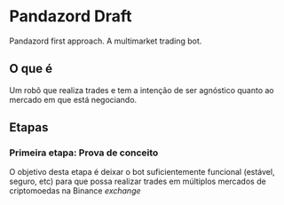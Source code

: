 # Pandazord Draft

Pandazord first approach. A multimarket trading bot.

## O que é

Um robô que realiza trades e tem a intenção de ser agnóstico quanto ao mercado em que está negociando.

## Etapas

### Primeira etapa: Prova de conceito

O objetivo desta etapa é deixar o bot suficientemente funcional (estável, seguro, etc) para que possa realizar trades em múltiplos mercados de criptomoedas na Binance *exchange*